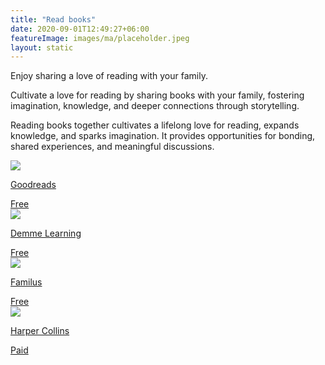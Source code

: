 ```yaml
---
title: "Read books"
date: 2020-09-01T12:49:27+06:00
featureImage: images/ma/placeholder.jpeg
layout: static
---
```


Enjoy sharing a love of reading with your family.

Cultivate a love for reading by sharing books with your family, fostering imagination, knowledge, and deeper connections through storytelling.

Reading books together cultivates a lifelong love for reading, expands knowledge, and sparks imagination. It provides opportunities for bonding, shared experiences, and meaningful discussions.

<a class="ma-link" href="https://www.goodreads.com/list/show/106026.Best_Books_For_The_Whole_Family_To_Read"><div class="ma-card ma-card-Community"><div class="ma-icon"><img src ="/images/Icon-check - community - opacity.svg"/></div><div class="ma-name"><p>Goodreads</p></div><div class="ma-paid-text"><span>Free </span></div></div></a><a class="ma-link" href="https://demmelearning.com/blog/reading-books-family/"><div class="ma-card ma-card-Community"><div class="ma-icon"><img src ="/images/Icon-check - community - opacity.svg"/></div><div class="ma-name"><p>Demme Learning</p></div><div class="ma-paid-text"><span>Free </span></div></div></a><a class="ma-link" href="https://www.familius.com/benefits-of-reading-together-as-a-family/"><div class="ma-card ma-card-Community"><div class="ma-icon"><img src ="/images/Icon-check - community - opacity.svg"/></div><div class="ma-name"><p>Familus</p></div><div class="ma-paid-text"><span>Free </span></div></div></a><a class="ma-link" href="https://www.awin1.com/cread.php?awinmid=24652&awinaffid=1198638&ued=https%3A%2F%2Fharpercollins.co.uk%2F"><div class="ma-card ma-card-Community"><div class="ma-icon"><img src ="/images/Icon-pound - community - opacity.svg"/></div><div class="ma-name"><p>Harper Collins</p></div><div class="ma-paid-text"><span>Paid</span></div></div></a>  

<br/><br/>






